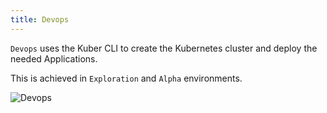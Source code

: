 ```yaml
---
title: Devops
---
```


`Devops` uses the Kuber CLI to create the Kubernetes cluster and deploy the needed Applications.

This is achieved in `Exploration` and `Alpha` environments.

![Devops](/images/personas/devops.svg "Devops")
